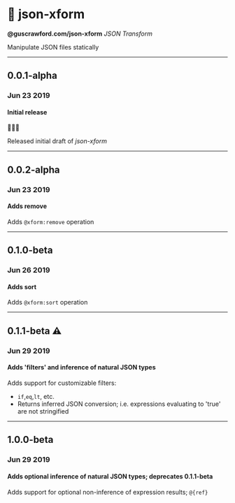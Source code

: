 # 🔀 json-xform

**@guscrawford.com/json-xform** *JSON Transform*

Manipulate JSON files statically

----

## 0.0.1-alpha
### Jun 23 2019
#### Initial release

🎉🎈🎊

Released initial draft of *json-xform*

----

## 0.0.2-alpha
### Jun 23 2019
#### Adds remove

Adds `@xform:remove` operation

----

## 0.1.0-beta
### Jun 26 2019
#### Adds sort

Adds `@xform:sort` operation


----

## 0.1.1-beta ⚠
### Jun 29 2019
#### Adds 'filters' and inference of natural JSON types

Adds support for customizable filters:
 - `if`,`eq`,`lt`, etc.
 - Returns inferred JSON conversion; i.e. expressions evaluating to 'true' are not stringified


----

## 1.0.0-beta
### Jun 29 2019
#### Adds optional inference of natural JSON types; deprecates 0.1.1-beta

Adds support for optional non-inference of expression results; `@{ref}`